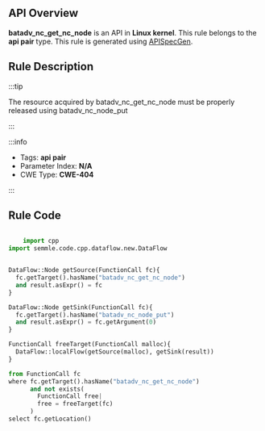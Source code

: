 ---
---


## API Overview
**batadv_nc_get_nc_node** is an API in **Linux kernel**. This rule belongs to the **api pair** type. This rule is generated using [APISpecGen](../../tools/APISpecGen).
## Rule Description

:::tip

The resource acquired by batadv_nc_get_nc_node must be properly released using batadv_nc_node_put

:::

:::info

- Tags: **api pair**
- Parameter Index: **N/A**
- CWE Type: **CWE-404**

:::

## Rule Code
```python

    import cpp
import semmle.code.cpp.dataflow.new.DataFlow


DataFlow::Node getSource(FunctionCall fc){
  fc.getTarget().hasName("batadv_nc_get_nc_node")
  and result.asExpr() = fc
}

DataFlow::Node getSink(FunctionCall fc){
  fc.getTarget().hasName("batadv_nc_node_put")
  and result.asExpr() = fc.getArgument(0)
}

FunctionCall freeTarget(FunctionCall malloc){
  DataFlow::localFlow(getSource(malloc), getSink(result))
}

from FunctionCall fc
where fc.getTarget().hasName("batadv_nc_get_nc_node")
      and not exists(
        FunctionCall free| 
        free = freeTarget(fc)
      )
select fc.getLocation()

    
```